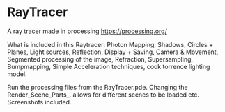 # RayTracer
A ray tracer made in processing
https://processing.org/

What is included in this Raytracer:
Photon Mapping, Shadows, Circles + Planes, Light sources, Reflection, Display + Saving, Camera & Movement, Segmented processing of the image, Refraction, Supersampling, Bumpmapping, Simple Acceleration techniques, cook torrence lighting model.

Run the processing files from the RayTracer.pde. 
Changing the Render_Scene_Parts_. allows for different scenes to be loaded etc.
Screenshots included.
